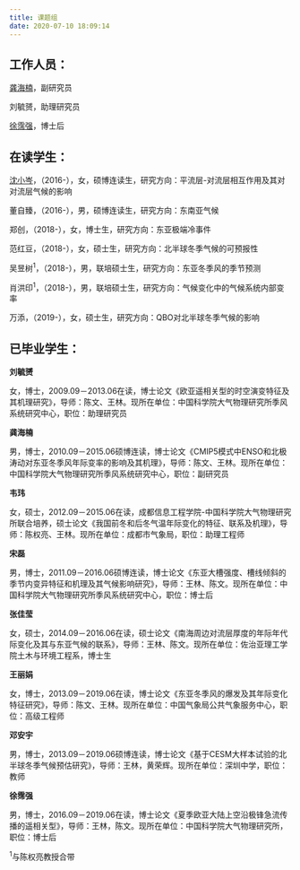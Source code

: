 ```yaml
---
title: 课题组
date: 2020-07-10 18:09:14
---
```


## 工作人员：

[龚海楠](https://www.researchgate.net/profile/Hainan_Gong)，副研究员

刘毓赟，助理研究员

[徐霈强](https://px212.github.io/px212/)，博士后


## 在读学生：

[沈小岑](https://www.researchgate.net/profile/Xiaocen_Shen)，（2016-），女，硕博连读生，研究方向：平流层-对流层相互作用及其对对流层气候的影响

董自臻，（2016-），男，硕博连读生，研究方向：东南亚气候

郑创，（2018-），女，博士生，研究方向：东亚极端冷事件

范红豆，（2018-），女，硕士生，研究方向：北半球冬季气候的可预报性

吴昱树<sup>1</sup>，（2018-），男，联培硕士生，研究方向：东亚冬季风的季节预测

肖洪印<sup>1</sup>，（2018-），男，联培硕士生，研究方向：气候变化中的气候系统内部变率

万添，（2019-），女，硕士生，研究方向：QBO对北半球冬季气候的影响


## 已毕业学生：

**刘毓赟**

女，博士，2009.09－2013.06在读，博士论文《欧亚遥相关型的时空演变特征及其机理研究》，导师：陈文、王林。现所在单位：中国科学院大气物理研究所季风系统研究中心，职位：助理研究员

**龚海楠**

男，博士，2010.09－2015.06硕博连读，博士论文《CMIP5模式中ENSO和北极涛动对东亚冬季风年际变率的影响及其机理》，导师：陈文、王林。现所在单位：中国科学院大气物理研究所季风系统研究中心，职位：副研究员

**韦玮**

女，硕士，2012.09－2015.06在读，成都信息工程学院-中国科学院大气物理研究所联合培养，硕士论文《我国前冬和后冬气温年际变化的特征、联系及机理》，导师：陈权亮、王林。现所在单位：成都市气象局，职位：助理工程师

**宋磊**

男，博士，2011.09－2016.06硕博连读，博士论文《东亚大槽强度、槽线倾斜的季节内变异特征和机理及其气候影响研究》，导师：王林、陈文。现所在单位：中国科学院大气物理研究所季风系统研究中心，职位：博士后

**张佳莹**

女，硕士，2014.09－2016.06在读，硕士论文《南海周边对流层厚度的年际年代际变化及其与东亚气候的联系》，导师：王林、陈文。现所在单位：佐治亚理工学院土木与环境工程系，博士生

**王丽娟**

女，博士，2013.09－2019.06在读，博士论文《东亚冬季风的爆发及其年际变化特征研究》，导师：陈文、王林。现所在单位：中国气象局公共气象服务中心，职位：高级工程师

**邓安宇**

男，博士，2013.09－2019.06硕博连读，博士论文《基于CESM大样本试验的北半球冬季气候预估研究》，导师：王林，黄荣辉。现所在单位：深圳中学，职位：教师

**徐霈强**

男，博士，2016.09－2019.06在读，博士论文《夏季欧亚大陆上空沿极锋急流传播的遥相关型》，导师：王林，陈文。现所在单位：中国科学院大气物理研究所，职位：博士后



<sup>1</sup>与陈权亮教授合带

